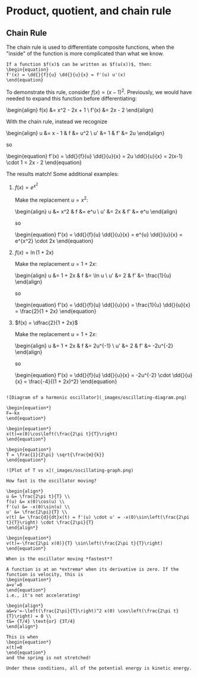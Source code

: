 # Product, quotient, and chain rule

## Chain Rule

The chain rule is used to differentiate composite functions, when the "inside"
of the function is more complicated than what we know.

```{topic} Chain rule
If a function $f(x)$ can be written as $f(u(x))$, then:
\begin{equation}
f'(x) = \dd{}{f}{u} \dd{}{u}{x} = f'(u) u'(x)
\end{equation}
```

To demonstrate this rule, consider $f(x) = (x-1)^2$. Previously, we would have
needed to expand this function before differentiating:

\begin{align}
f(x) &= x^2 - 2x + 1 \\
f'(x) &= 2x - 2
\end{align}

With the chain rule, instead we recognize

\begin{align}
u &= x - 1  &  f &= u^2 \\
u' &= 1  &  f' &= 2u
\end{align}

so

\begin{equation}
f'(x) = \dd{}{f}{u} \dd{}{u}{x} = 2u \dd{}{u}{x} = 2(x-1) \cdot 1 = 2x - 2
\end{equation}

The results match! Some additional examples:

1. $f(x) = e^{x^2}$

   Make the replacement $u = x^2$:

   \begin{align}
   u &= x^2  &  f &= e^u \\
   u' &= 2x  &  f' &= e^u
   \end{align}

   so

   \begin{equation}
   f'(x) = \dd{}{f}{u} \dd{}{u}{x} = e^{u} \dd{}{u}{x} = e^{x^2} \cdot 2x
   \end{equation}

2. $f(x) = \ln(1 + 2x)$

   Make the replacement $u = 1+2x$:

   \begin{align}
   u &= 1 + 2x  & f &= \ln u \\
   u' &= 2  &  f' &= \frac{1}{u}
   \end{align}

   so

   \begin{equation}
   f'(x) = \dd{}{f}{u} \dd{}{u}{x} = \frac{1}{u} \dd{}{u}{x} = \frac{2}{1 + 2x}
   \end{equation}

3. $f(x) = \dfrac{2}{1 + 2x}$

   Make the replacement $u = 1+2x$:

   \begin{align}
   u &= 1 + 2x  & f &= 2u^{-1} \\
   u' &= 2  &  f' &= -2u^{-2}
   \end{align}

   so

   \begin{equation}
   f'(x) = \dd{}{f}{u} \dd{}{u}{x} = -2u^{-2} \cdot \dd{}{u}{x} =
     \frac{-4}{(1 + 2x)^2}
   \end{equation}

```{example} Harmonic oscillator

![Diagram of a harmonic oscillator](_images/oscillating-diagram.png)

\begin{equation*}
F=-kx
\end{equation*}

\begin{equation*}
x(t)=x(0)\cos\left(\frac{2\pi t}{T}\right) 
\end{equation*}

\begin{equation*}
T = \frac{1}{2\pi} \sqrt{\frac{m}{k}}
\end{equation*}

![Plot of T vs x](_images/oscillating-graph.png)

How fast is the oscillator moving?

\begin{align*}
u &= \frac{2\pi t}{T} \\
f(u) &= x(0)\cos(u) \\
f'(u) &= -x(0)\sin(u) \\
u' &= \frac{2\pi}{T} \\
v(t) &= \frac{d}{dt}x(t) = f'(u) \cdot u' = -x(0)\sin\left(\frac{2\pi t}{T}\right) \cdot \frac{2\pi}{T}
\end{align*}

\begin{equation*}
v(t)=-\frac{2\pi x(0)}{T} \sin\left(\frac{2\pi t}{T}\right)
\end{equation*}

When is the oscillator moving *fastest*?

A function is at an *extrema* when its derivative is zero. If the function is velocity, this is
\begin{equation*}
a=v'=0
\end{equation*}
i.e., it's not accelerating!

\begin{align*}
a&=v'=-\left(\frac{2\pi}{T}\right)^2 x(0) \cos\left(\frac{2\pi t}{T}\right) = 0 \\
t&= {T/4} \text{or} {3T/4}
\end{align*}

This is when
\begin{equation*}
x(t)=0  
\end{equation*}
and the spring is not stretched!

Under these conditions, all of the potential energy is kinetic energy. 
```
